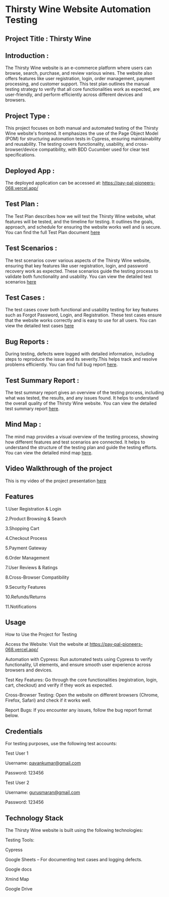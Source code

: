 # Thirsty Wine Website Automation Testing
## Project Title : Thirsty Wine

## Introduction :
  The Thirsty Wine website is an e-commerce platform where users can    browse, search, purchase, and review various wines. The website also offers features like user registration, login, order management, payment processing, and customer support. This test plan outlines the manual testing strategy to verify that all core functionalities work as expected, are user-friendly, and perform efficiently across different devices and browsers.

## Project Type :
  This project focuses on both manual and automated testing of the Thirsty Wine website's frontend. It emphasizes the use of the Page Object Model (POM) for structuring automation tests in Cypress, ensuring maintainability and reusability. The testing covers functionality, usability, and cross-browser/device compatibility, with BDD Cucumber used for clear test specifications.

## Deployed App :
The deployed application can be accessed at:
https://pay-pal-pioneers-068.vercel.app/

## Test Plan :
The Test Plan describes how we will test the Thirsty Wine website, what features will be tested, and the timeline for testing. It outlines the goals, approach, and schedule for ensuring the website works well and is secure. You can find the full Test Plan document [here](<https://docs.google.com/document/d/1sTgFGpwNxrWPENZp-Xehb-ejBaz0CXynoMex8dUoxPg/edit?usp=sharing>)

## Test Scenarios :
The test scenarios cover various aspects of the Thirsty Wine website, ensuring that key features like user registration, login, and password recovery work as expected. These scenarios guide the testing process to validate both functionality and usability.
You can view the detailed test scenarios [here](<https://docs.google.com/spreadsheets/d/11EHqtb8CZ3cPPZfe-UWFzOSjrDRmWgNnHcYHfIqC2OY/edit?usp=sharing>)

## Test Cases :
The test cases cover both functional and usability testing for key features such as Forgot Password, Login, and Registration. These test cases ensure that the website works correctly and is easy to use for all users.
You can view the detailed test cases [here](<https://docs.google.com/spreadsheets/d/1iai-STFT_bzRiCpnqQi4kfpqoStItdKwIlDWoByrfXM/edit?usp=sharing>)

## Bug Reports :
During testing, defects were logged with detailed information, including steps to reproduce the issue and its severity.This helps track and resolve problems efficiently.
You can find full bug report [here](<https://docs.google.com/spreadsheets/d/1PMxhj7WoD6I2h4bvXkJZ6wcXnz9Uk_KJhsuWvuKdtcY/edit?usp=sharing>).

## Test Summary Report :
The test summary report gives an overview of the testing process, including what was tested, the results, and any issues found. It helps to understand the overall quality of the Thirsty Wine website.
You can view the detailed test summary report [here](<https://docs.google.com/document/d/1LgA5Ttm40eIcmWKbAgtdkD-pVXXOrEz0oCF_C-edTZU/edit?usp=sharing>).

## Mind Map :
The mind map provides a visual overview of the testing process, showing how different features and test scenarios are connected. It helps to understand the structure of the testing plan and guide the testing efforts.
You can view the detailed mind map [here](<https://drive.google.com/file/d/13Iz3UMkh7mRoYaMnHWDgrIRbLAwPZ0wn/view?usp=sharing>).

## Video Walkthrough of the project
This is my video of the project presentation [here](<https://www.youtube.com/watch?v=eeuQV-VCghk>)


## Features

1.User Registration & Login

2.Product Browsing & Search

3.Shopping Cart

4.Checkout Process
 

5.Payment Gateway

6.Order Management

7.User Reviews & Ratings

8.Cross-Browser Compatibility

9.Security Features

10.Refunds/Returns

11.Notifications

## Usage
How to Use the Project for Testing

Access the Website: Visit the website at https://pay-pal-pioneers-068.vercel.app/

Automation with Cypress: Run automated tests using Cypress to verify functionality, UI elements, and ensure smooth user experience across browsers and devices.

Test Key Features: Go through the core functionalities (registration, login, cart, checkout) and verify if they work as expected.

Cross-Browser Testing: Open the website on different browsers (Chrome, Firefox, Safari) and check if it works well.

Report Bugs: If you encounter any issues, follow the bug report format below.

## Credentials
For testing purposes, use the following test accounts:

Test User 1

Username: pavankumar@gmail.com

Password: 123456

Test User 2

Username: gurusmaran@gmail.com

Password: 123456

## Technology Stack
The Thirsty Wine website is built using the following technologies:

Testing Tools:

Cypress

Google Sheets – For documenting test cases and logging defects.

Google docs

Xmind Map

Google Drive

